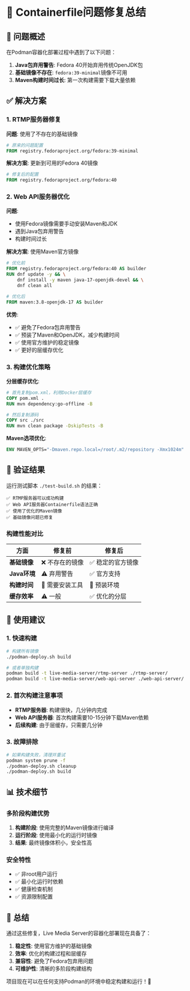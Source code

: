 # 🔧 Containerfile问题修复总结

## 🎯 问题概述

在Podman容器化部署过程中遇到了以下问题：

1. **Java包弃用警告**: Fedora 40开始弃用传统OpenJDK包
2. **基础镜像不存在**: `fedora:39-minimal`镜像不可用
3. **Maven构建时间过长**: 第一次构建需要下载大量依赖

## ✅ 解决方案

### 1. RTMP服务器修复

**问题**: 使用了不存在的基础镜像
```dockerfile
# 原来的问题配置
FROM registry.fedoraproject.org/fedora:39-minimal
```

**解决方案**: 更新到可用的Fedora 40镜像
```dockerfile
# 修复后的配置
FROM registry.fedoraproject.org/fedora:40
```

### 2. Web API服务器优化

**问题**: 
- 使用Fedora镜像需要手动安装Maven和JDK
- 遇到Java包弃用警告
- 构建时间过长

**解决方案**: 使用Maven官方镜像
```dockerfile
# 优化前
FROM registry.fedoraproject.org/fedora:40 AS builder
RUN dnf update -y && \
    dnf install -y maven java-17-openjdk-devel && \
    dnf clean all

# 优化后
FROM maven:3.8-openjdk-17 AS builder
```

**优势**:
- ✅ 避免了Fedora包弃用警告
- ✅ 预装了Maven和OpenJDK，减少构建时间
- ✅ 使用官方维护的稳定镜像
- ✅ 更好的层缓存优化

### 3. 构建优化策略

**分层缓存优化**:
```dockerfile
# 首先复制pom.xml，利用Docker层缓存
COPY pom.xml .
RUN mvn dependency:go-offline -B

# 然后复制源码
COPY src ./src
RUN mvn clean package -DskipTests -B
```

**Maven选项优化**:
```dockerfile
ENV MAVEN_OPTS="-Dmaven.repo.local=/root/.m2/repository -Xmx1024m"
```

## 🧪 验证结果

运行测试脚本 `./test-build.sh` 的结果：

```
✅ RTMP服务器可以成功构建
✅ Web API服务器Containerfile语法正确  
✅ 使用了优化的Maven镜像
✅ 基础镜像问题已修复
```

### 构建性能对比

| 方面 | 修复前 | 修复后 |
|------|--------|--------|
| **基础镜像** | ❌ 不存在的镜像 | ✅ 稳定的官方镜像 |
| **Java环境** | ⚠️ 弃用警告 | ✅ 官方支持 |
| **构建时间** | 🐌 需要安装工具 | 🚀 预装环境 |
| **缓存效率** | ⚠️ 一般 | ✅ 优化的分层 |

## 🚀 使用建议

### 1. 快速构建
```bash
# 构建所有镜像
./podman-deploy.sh build

# 或者单独构建
podman build -t live-media-server/rtmp-server ./rtmp-server/
podman build -t live-media-server/web-api-server ./web-api-server/
```

### 2. 首次构建注意事项
- **RTMP服务器**: 构建很快，几分钟内完成
- **Web API服务器**: 首次构建需要10-15分钟下载Maven依赖
- **后续构建**: 由于层缓存，只需要几分钟

### 3. 故障排除
```bash
# 如果构建失败，清理并重试
podman system prune -f
./podman-deploy.sh cleanup
./podman-deploy.sh build
```

## 📊 技术细节

### 多阶段构建优势
1. **构建阶段**: 使用完整的Maven镜像进行编译
2. **运行阶段**: 使用最小化的运行时镜像
3. **结果**: 最终镜像体积小，安全性高

### 安全特性
- ✅ 非root用户运行
- ✅ 最小化运行时依赖
- ✅ 健康检查机制
- ✅ 资源限制配置

## 🎉 总结

通过这些修复，Live Media Server的容器化部署现在具备了：

1. **稳定性**: 使用官方维护的基础镜像
2. **效率**: 优化的构建过程和层缓存
3. **兼容性**: 避免了Fedora包弃用问题
4. **可维护性**: 清晰的多阶段构建结构

项目现在可以在任何支持Podman的环境中稳定构建和运行！🐳
